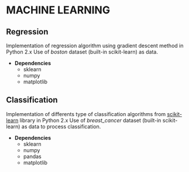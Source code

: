 # MACHINE LEARNING

## Regression

Implementation of regression algorithm using gradient descent method in Python 2.x
Use of *boston* dataset (built-in scikit-learn) as data.

* **Dependencies**
    - sklearn
    - numpy
    - matplotlib
    
## Classification

Implementation of differents type of classification algorithms from [scikit-learn](http://scikit-learn.org/stable/) library in Python 2.x
Use of *breast_cancer* dataset (built-in scikit-learn) as data to process classification.

* **Dependencies**
    - sklearn
    - numpy
    - pandas
    - matplotlib